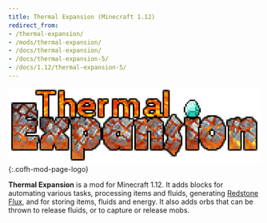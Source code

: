 ```yaml
---
title: Thermal Expansion (Minecraft 1.12)
redirect_from:
- /thermal-expansion/
- /mods/thermal-expansion/
- /docs/thermal-expansion/
- /docs/thermal-expansion-5/
- /docs/1.12/thermal-expansion-5/
---
```


![Thermal Expansion logo](/assets/images/modlogos/thermal-expansion.png){:.cofh-mod-page-logo}


**Thermal Expansion** is a mod for Minecraft 1.12. It adds blocks for automating
various tasks, processing items and fluids, generating [Redstone
Flux](/docs/redstone-flux/), and for storing items, fluids and energy. It also
adds orbs that can be thrown to release fluids, or to capture or release mobs.
